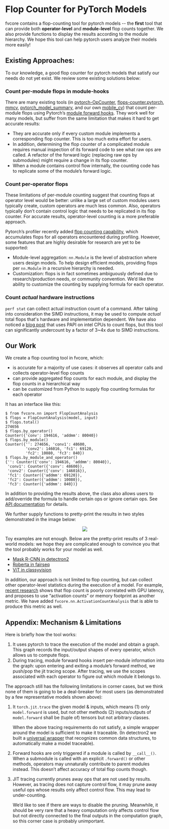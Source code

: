 # Flop Counter for PyTorch Models

fvcore contains a flop-counting tool for pytorch models -- the __first__ tool that can provide both __operator-level__ and __module-level__ flop counts together. We also provide functions to display the results according to the module hierarchy. We hope this tool can help pytorch users analyze their models more easily!

## Existing Approaches:

To our knowledge, a good flop counter for pytorch models that satisfy our needs do not yet exist. We review some existing solutions below:

### Count per-module flops in module-hooks

There are many existing tools (in [pytorch-OpCounter](https://github.com/Lyken17/pytorch-OpCounter), [flops-counter.pytorch](https://github.com/sovrasov/flops-counter.pytorch), [mmcv](https://github.com/open-mmlab/mmcv/blob/master/mmcv/cnn/utils/flops_counter.py), [pytorch_model_summary](https://github.com/ceykmc/pytorch_model_summary), and our own [mobile_cv](https://github.com/facebookresearch/mobile-vision/blob/master/mobile_cv/lut/lib/pt/flops_utils.py)) that count per-module flops using Pytorch’s [module forward hooks](https://pytorch.org/docs/stable/generated/torch.nn.Module.html?highlight=module%20hook#torch.nn.Module.register_forward_hook). They work well for many models, but suffer from the same limitation that makes it hard to get accurate results:

* They are accurate only if every custom module implements a corresponding flop counter. This is too much extra effort for users.
* In addition, determining the flop counter of a complicated module requires manual inspection of its forward code to see what raw ops are called. A refactor of the forward logic   (replacing raw ops by submodules) might require a change in its flop counter.
* When a module contains control flow internally, the counting code has to replicate some of the module’s forward logic.

### Count per-operator flops

These limitations of per-module counting suggest that counting flops at operator level would be better: unlike a large set of custom modules users typically create, custom operators are much less common. Also, operators typically don’t contain control logic that needs to be replicated in its flop counter. For accurate results, operator-level counting is a more preferable approach.

Pytorch’s profiler recently added [flop counting capability](https://github.com/pytorch/pytorch/pull/46506), which accumulates flops for all operators encountered during profiling. However, some features that are highly desirable for research are yet to be supported:

* Module-level aggregation: `nn.Module` is the level of abstraction where users design models. To help design efficient models, providing flops per `nn.Module` in a recursive hierarchy is needed.
* Customization: flops is in fact sometimes ambiguously defined due to research/production needs, or community convention. We’d like the ability to customize the counting by supplying formula for each operator.

### Count *actual* hardware instructions
`perf stat` can collect actual instruction count of a command. After taking into consideration the SIMD instructions, it may be used to compute *actual* total flops that's hardware and implementation dependent. We have also noticed a [blog post](http://www.bnikolic.co.uk/blog/python/flops/2019/10/01/pytorch-count-flops.html) that uses PAPI on intel CPUs to count flops, but this tool can significantly undercount by a factor of 3~4x due to SIMD instructions.

## Our Work

We create a flop counting tool in fvcore, which:

* is accurate for a majority of use cases: it observes all operator calls and collects operator-level flop counts
* can provide aggregated flop counts for each module, and display the flop counts in a hierarchical way
* can be customized from Python to supply flop counting formulas for each operator

It has an interface like this:
```
$ from fvcore.nn import FlopCountAnalysis
$ flops = FlopCountAnalysis(model, input)
$ flops.total()
274656
$ flops.by_operator()
Counter({'conv': 194616, 'addmm': 80040})
$ flops.by_module()
Counter({'': 274656, 'conv1': 48600,
         'conv2': 146016, 'fc1': 69120,
         'fc2': 10080, 'fc3': 840})
$ flops.by_module_and_operator()
{'': Counter({'conv': 194616, 'addmm': 80040}),
 'conv1': Counter({'conv': 48600}),
 'conv2': Counter({'conv': 146016}),
 'fc1': Counter({'addmm': 69120}),
 'fc2': Counter({'addmm': 10080}),
 'fc3': Counter({'addmm': 840})}
```

In addition to providing the results above, the class also allows users to add/override the formula to handle certain ops or ignore certain ops. See [API documentation](https://detectron2.readthedocs.io/en/latest/modules/fvcore.html#fvcore.nn.FlopCountAnalysis) for details.

We further supply functions to pretty-print the results in two styles demonstrated in the image below:
<div align="center" width="600">
  <img src="https://user-images.githubusercontent.com/1381301/116491037-c4a49280-a84d-11eb-8aff-aa5560a8780b.png"/>
</div>

Toy examples are not enough. Below are the pretty-print results of 3 real-world models: we hope they are complicated enough to convince you that the tool probably works for your model as well.

* [Mask R-CNN in detectron2](https://gist.github.com/ppwwyyxx/1885ec8aaf5093a8d40cdde2b6559ab3#file-mask-r-cnn-from-detectron2)
* [Roberta in fairseq](https://gist.github.com/ppwwyyxx/1885ec8aaf5093a8d40cdde2b6559ab3#file-roberta-from-fairseq)
* [ViT in classyvision](https://gist.github.com/ppwwyyxx/1885ec8aaf5093a8d40cdde2b6559ab3#file-vit-from-classyvision)

In addition, our approach is not limited to flop counting, but can collect other operator-level statistics during the execution of a model. For example, [recent research](https://arxiv.org/abs/2003.13678) shows that flop count is poorly correlated with GPU latency, and proposes to use “activation counts” or memory footprint as another metric. We have added `fvcore.nn.ActivationCountAnalysis` that is able to produce this metric as well.


## Appendix: Mechanism & Limitations

Here is briefly how the tool works:

1. It uses pytorch to trace the execution of the model and obtain a graph. This graph records the input/output shapes of every operator, which allows us to compute flops.
2. During tracing, module forward hooks insert per-module information into the graph: upon entering and exiting a module’s forward method, we push/pop the jit tracing scope. After tracing, we use the scopes associated with each operator to figure out which module it belongs to.

The approach still has the following limitations in corner cases, but we think none of them is going to be a deal-breaker for most users (as demonstrated by a few representative models shown above):

1. It `torch.jit.trace` the given model & inputs, which means (1) only `model.forward` is used, but not other methods (2) inputs/outputs of `model.forward` shall be (tuple of) tensors but not arbitrary classes.

   When the above tracing requirements do not satisfy, a simple wrapper around the model is sufficient to make it traceable. (In detectron2 we built a [universal wrapper](https://github.com/facebookresearch/detectron2/blob/543fd075e146261c2e2b0770c9b537314bdae572/detectron2/utils/analysis.py#L63-L65) that recognizes common data structures, to automatically make a model traceable).

2. Forward hooks are only triggered if a module is called by `__call__()`. When a submodule is called with an explicit `.forward()` or other methods, operators may unnaturally contribute to parent modules instead. This doesn’t affect accuracy of total flop counts though.
3. JIT tracing currently prunes away ops that are not used by results. However, as tracing does not capture control flow, it may prune away useful ops whose results only affect control flow. This may lead to under-counting.

   We’d like to see if there are ways to disable the pruning. Meanwhile, it should be very rare that a heavy computation only affects control flow but not directly connected to the final outputs in the computation graph, so this corner case is probably unimportant.
